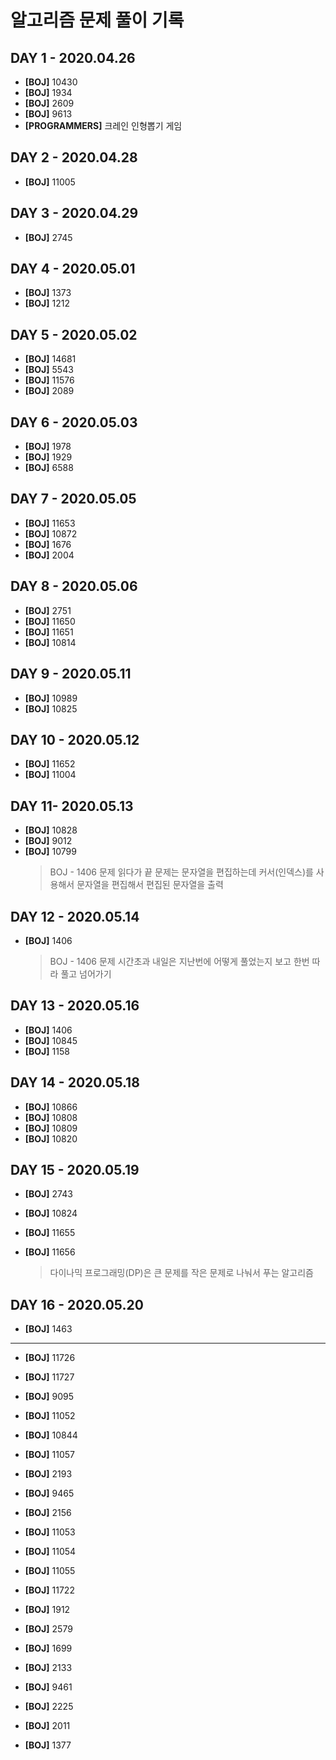 # 알고리즘 문제 풀이 기록

## DAY 1 - 2020.04.26

- **[BOJ]** 10430
- **[BOJ]** 1934
- **[BOJ]** 2609
- **[BOJ]** 9613
- **[PROGRAMMERS]** 크레인 인형뽑기 게임

## DAY 2 - 2020.04.28

- **[BOJ]** 11005

## DAY 3 - 2020.04.29

- **[BOJ]** 2745

## DAY 4 - 2020.05.01

- **[BOJ]** 1373
- **[BOJ]** 1212

## DAY 5 - 2020.05.02

- **[BOJ]** 14681
- **[BOJ]** 5543
- **[BOJ]** 11576
- **[BOJ]** 2089

## DAY 6 - 2020.05.03

- **[BOJ]** 1978
- **[BOJ]** 1929
- **[BOJ]** 6588

## DAY 7 - 2020.05.05

- **[BOJ]** 11653
- **[BOJ]** 10872
- **[BOJ]** 1676
- **[BOJ]** 2004

## DAY 8 - 2020.05.06

- **[BOJ]** 2751
- **[BOJ]** 11650
- **[BOJ]** 11651
- **[BOJ]** 10814

## DAY 9 - 2020.05.11

- **[BOJ]** 10989
- **[BOJ]** 10825

## DAY 10 - 2020.05.12

- **[BOJ]** 11652
- **[BOJ]** 11004

## DAY 11- 2020.05.13

- **[BOJ]** 10828
- **[BOJ]** 9012
- **[BOJ]** 10799
  > BOJ - 1406 문제 읽다가 끝
  > 문제는 문자열을 편집하는데 커서(인덱스)를 사용해서 문자열을 편집해서 편집된 문자열을 출력

## DAY 12 - 2020.05.14

- **[BOJ]** 1406
  > BOJ - 1406 문제 시간초과
  > 내일은 지난번에 어떻게 풀었는지 보고 한번 따라 풀고 넘어가기

## DAY 13 - 2020.05.16

- **[BOJ]** 1406
- **[BOJ]** 10845
- **[BOJ]** 1158

## DAY 14 - 2020.05.18

- **[BOJ]** 10866
- **[BOJ]** 10808
- **[BOJ]** 10809
- **[BOJ]** 10820

## DAY 15 - 2020.05.19

- **[BOJ]** 2743
- **[BOJ]** 10824
- **[BOJ]** 11655
- **[BOJ]** 11656

  > 다이나믹 프로그래밍(DP)은 큰 문제를 작은 문제로 나눠서 푸는 알고리즘

## DAY 16 - 2020.05.20

- **[BOJ]** 1463

---

- **[BOJ]** 11726
- **[BOJ]** 11727
- **[BOJ]** 9095
- **[BOJ]** 11052

- **[BOJ]** 10844
- **[BOJ]** 11057
- **[BOJ]** 2193
- **[BOJ]** 9465
- **[BOJ]** 2156
- **[BOJ]** 11053
- **[BOJ]** 11054
- **[BOJ]** 11055
- **[BOJ]** 11722
- **[BOJ]** 1912
- **[BOJ]** 2579
- **[BOJ]** 1699
- **[BOJ]** 2133
- **[BOJ]** 9461
- **[BOJ]** 2225
- **[BOJ]** 2011
- **[BOJ]** 1377
